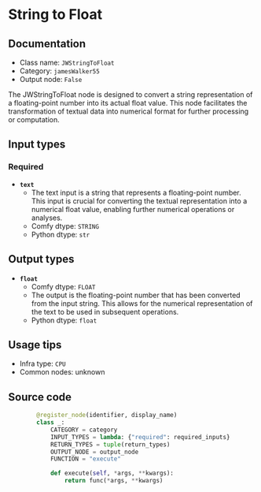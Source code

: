 # String to Float
## Documentation
- Class name: `JWStringToFloat`
- Category: `jamesWalker55`
- Output node: `False`

The JWStringToFloat node is designed to convert a string representation of a floating-point number into its actual float value. This node facilitates the transformation of textual data into numerical format for further processing or computation.
## Input types
### Required
- **`text`**
    - The text input is a string that represents a floating-point number. This input is crucial for converting the textual representation into a numerical float value, enabling further numerical operations or analyses.
    - Comfy dtype: `STRING`
    - Python dtype: `str`
## Output types
- **`float`**
    - Comfy dtype: `FLOAT`
    - The output is the floating-point number that has been converted from the input string. This allows for the numerical representation of the text to be used in subsequent operations.
    - Python dtype: `float`
## Usage tips
- Infra type: `CPU`
- Common nodes: unknown


## Source code
```python
        @register_node(identifier, display_name)
        class _:
            CATEGORY = category
            INPUT_TYPES = lambda: {"required": required_inputs}
            RETURN_TYPES = tuple(return_types)
            OUTPUT_NODE = output_node
            FUNCTION = "execute"

            def execute(self, *args, **kwargs):
                return func(*args, **kwargs)

```
